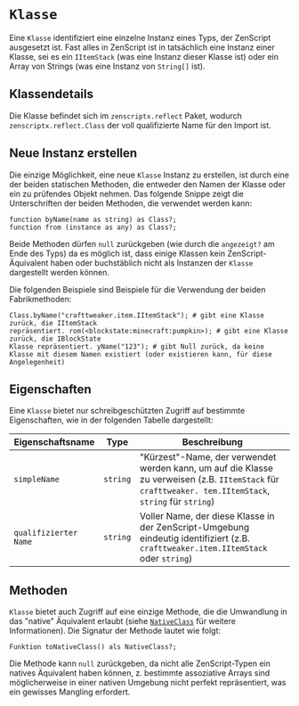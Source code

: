 # `Klasse`

Eine `Klasse` identifiziert eine einzelne Instanz eines Typs, der ZenScript ausgesetzt ist. Fast alles in ZenScript ist in tatsächlich eine Instanz einer Klasse, sei es ein `IItemStack` (was eine Instanz dieser Klasse ist) oder ein Array von Strings (was eine Instanz von `String[]` ist).

## Klassendetails
Die Klasse befindet sich im `zenscriptx.reflect` Paket, wodurch `zenscriptx.reflect.Class` der voll qualifizierte Name für den Import ist.

## Neue Instanz erstellen
Die einzige Möglichkeit, eine neue `Klasse` Instanz zu erstellen, ist durch eine der beiden statischen Methoden, die entweder den Namen der Klasse oder ein zu prüfendes Objekt nehmen. Das folgende Snippe zeigt die Unterschriften der beiden Methoden, die verwendet werden kann:

```zenscript
function byName(name as string) as Class?;
function from (instance as any) as Class?;
```

Beide Methoden dürfen `null` zurückgeben (wie durch die `angezeigt?` am Ende des Typs) da es möglich ist, dass einige Klassen kein ZenScript-Äquivalent haben oder buchstäblich nicht als Instanzen der `Klasse` dargestellt werden können.

Die folgenden Beispiele sind Beispiele für die Verwendung der beiden Fabrikmethoden:

```zenscript
Class.byName("crafttweaker.item.IItemStack"); # gibt eine Klasse zurück, die IItemStack
repräsentiert. rom(<blockstate:minecraft:pumpkin>); # gibt eine Klasse zurück, die IBlockState
Klasse repräsentiert. yName("123"); # gibt Null zurück, da keine Klasse mit diesem Namen existiert (oder existieren kann, für diese Angelegenheit)
```

## Eigenschaften
Eine `Klasse` bietet nur schreibgeschützten Zugriff auf bestimmte Eigenschaften, wie in der folgenden Tabelle dargestellt:

| Eigenschaftsname      | Type     | Beschreibung                                                                                                                                            |
| --------------------- | -------- | ------------------------------------------------------------------------------------------------------------------------------------------------------- |
| `simpleName`          | `string` | "Kürzest"-Name, der verwendet werden kann, um auf die Klasse zu verweisen (z.B. `IItemStack` für `crafttweaker. tem.IItemStack`, `string` für `string`) |
| `qualifizierter Name` | `string` | Voller Name, der diese Klasse in der ZenScript-Umgebung eindeutig identifiziert (z.B. `crafttweaker.item.IItemStack` oder `string`)                     |

## Methoden
`Klasse` bietet auch Zugriff auf eine einzige Methode, die die Umwandlung in das "native" Äquivalent erlaubt (siehe [`NativeClass`](/Mods/Boson/Reflection/NativeClass/) für weitere Informationen). Die Signatur der Methode lautet wie folgt:

```zenscript
Funktion toNativeClass() als NativeClass?;
```

Die Methode kann `null` zurückgeben, da nicht alle ZenScript-Typen ein natives Äquivalent haben können, z. bestimmte assoziative Arrays sind möglicherweise in einer nativen Umgebung nicht perfekt repräsentiert, was ein gewisses Mangling erfordert.
